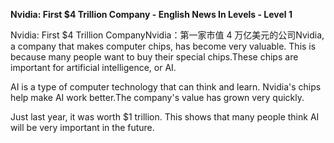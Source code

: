 <p><strong>Nvidia: First $4 Trillion Company - English News In Levels - Level 1</strong></p>
<p>Nvidia: First $4 Trillion CompanyNvidia：第一家市值 4 万亿美元的公司Nvidia, a company that makes computer chips, has become very valuable. This is because many people want to buy their special chips.These chips are important for artificial intelligence, or AI.</p>
<p>AI is a type of computer technology that can think and learn. Nvidia's chips help make AI work better.The company's value has grown very quickly.</p>
<p>Just last year, it was worth $1 trillion. This shows that many people think AI will be very important in the future.</p>